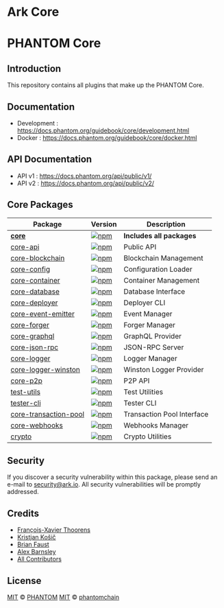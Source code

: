 # Ark Core

# PHANTOM Core

## Introduction

This repository contains all plugins that make up the PHANTOM Core.

## Documentation

- Development : https://docs.phantom.org/guidebook/core/development.html
- Docker : https://docs.phantom.org/guidebook/core/docker.html

## API Documentation

- API v1 : https://docs.phantom.org/api/public/v1/
- API v2 : https://docs.phantom.org/api/public/v2/



## Core Packages

| Package                                                  | Version                                                                                                                                           | Description                |
| -------------------------------------------------------- | ------------------------------------------------------------------------------------------------------------------------------------------------- | -------------------------- |
| **[core](/packages/core)**                               | [![npm](https://img.shields.io/npm/v/@phantomchain/core.svg)](https://www.npmjs.com/package/@phantomchain/core)                                   | **Includes all packages**  |
| [core-api](/packages/core-api)                           | [![npm](https://img.shields.io/npm/v/@phantomchain/core-api.svg)](https://www.npmjs.com/package/@phantomchain/core-api)                           | Public API                 |
| [core-blockchain](/packages/core-blockchain)             | [![npm](https://img.shields.io/npm/v/@phantomchain/core-blockchain.svg)](https://www.npmjs.com/package/@phantomchain/core-blockchain)             | Blockchain Management      |
| [core-config](/packages/core-config)                     | [![npm](https://img.shields.io/npm/v/@phantomchain/core-config.svg)](https://www.npmjs.com/package/@phantomchain/core-config)                     | Configuration Loader       |
| [core-container](/packages/core-container)               | [![npm](https://img.shields.io/npm/v/@phantomchain/core-container.svg)](https://www.npmjs.com/package/@phantomchain/core-container)               | Container Management       |
| [core-database](/packages/core-database)                 | [![npm](https://img.shields.io/npm/v/@phantomchain/core-database.svg)](https://www.npmjs.com/package/@phantomchain/core-database)                 | Database Interface         |
| [core-deployer](/packages/core-deployer)                 | [![npm](https://img.shields.io/npm/v/@phantomchain/core-deployer.svg)](https://www.npmjs.com/package/@phantomchain/core-deployer)                 | Deployer CLI               |
| [core-event-emitter](/packages/core-event-emitter)       | [![npm](https://img.shields.io/npm/v/@phantomchain/core-event-emitter.svg)](https://www.npmjs.com/package/@phantomchain/core-event-emitter)       | Event Manager              |
| [core-forger](/packages/core-forger)                     | [![npm](https://img.shields.io/npm/v/@phantomchain/core-forger.svg)](https://www.npmjs.com/package/@phantomchain/core-forger)                     | Forger Manager             |
| [core-graphql](/packages/core-graphql)                   | [![npm](https://img.shields.io/npm/v/@phantomchain/core-graphql.svg)](https://www.npmjs.com/package/@phantomchain/core-graphql)                   | GraphQL Provider           |
| [core-json-rpc](/packages/core-json-rpc)                 | [![npm](https://img.shields.io/npm/v/@phantomchain/core-json-rpc.svg)](https://www.npmjs.com/package/@phantomchain/core-json-rpc)                 | JSON-RPC Server            |
| [core-logger](/packages/core-logger)                     | [![npm](https://img.shields.io/npm/v/@phantomchain/core-logger.svg)](https://www.npmjs.com/package/@phantomchain/core-logger)                     | Logger Manager             |
| [core-logger-winston](/packages/core-logger-winston)     | [![npm](https://img.shields.io/npm/v/@phantomchain/core-logger-winston.svg)](https://www.npmjs.com/package/@phantomchain/core-logger-winston)     | Winston Logger Provider    |
| [core-p2p](/packages/core-p2p)                           | [![npm](https://img.shields.io/npm/v/@phantomchain/core-p2p.svg)](https://www.npmjs.com/package/@phantomchain/core-p2p)                           | P2P API                    |
| [test-utils](/packages/core-test-utils)                  | [![npm](https://img.shields.io/npm/v/@phantomchain/core-test-utils.svg)](https://www.npmjs.com/package/@phantomchain/core-test-utils)             | Test Utilities             |
| [tester-cli](/packages/core-tester-cli)                  | [![npm](https://img.shields.io/npm/v/@phantomchain/core-tester-cli.svg)](https://www.npmjs.com/package/@phantomchain/core-tester-cli)             | Tester CLI                 |
| [core-transaction-pool](/packages/core-transaction-pool) | [![npm](https://img.shields.io/npm/v/@phantomchain/core-transaction-pool.svg)](https://www.npmjs.com/package/@phantomchain/core-transaction-pool) | Transaction Pool Interface |
| [core-webhooks](/packages/core-webhooks)                 | [![npm](https://img.shields.io/npm/v/@phantomchain/core-webhooks.svg)](https://www.npmjs.com/package/@phantomchain/core-webhooks)                 | Webhooks Manager           |
| [crypto](/packages/crypto)                               | [![npm](https://img.shields.io/npm/v/@phantomchain/crypto.svg)](https://www.npmjs.com/package/@phantomchain/crypto)                               | Crypto Utilities           |

## Security

If you discover a security vulnerability within this package, please send an e-mail to security@ark.io. All security vulnerabilities will be promptly addressed.

## Credits

- [François-Xavier Thoorens](https://github.com/fix)
- [Kristjan Košič](https://github.com/kristjank)
- [Brian Faust](https://github.com/faustbrian)
- [Alex Barnsley](https://github.com/alexbarnsley)
- [All Contributors](../../contributors)

## License
[MIT](LICENSE) © [PHANTOM](https://phantom.org)
[MIT](LICENSE) © [phantomchain](https://ark.io)
